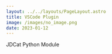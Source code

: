 ```yaml
---
layout: ../../layouts/PageLayout.astro
title: VSCode Plugin
image: /images/no_image.png
date: 2023-01-12
---
```

JDCat Python Module
